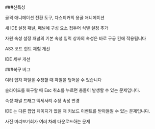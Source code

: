 ###신특성

골격 애니메이션 전환 도구, 다스티커의 용골 애니메이션

새 IDE 설정 패널, 패널에 구성 요소 접두어 식별 설정 추가

자원 속성 설정 패널의 기본 속성 입력 상자의 속성은 바로 구궁 칸에 적용됩니다

AS3 코드 힌트 체험 개선

IDE 세부 개선




###복구 버그

여러 입자 파일을 수정할 때 파일을 덮어쓸 수 있습니다

슬라이드를 복구할 때 Esc 취소를 누르면 충돌이 발생할 수 있는 문제입니다.

속성 패널 드래그 액세서리 수정 속성 변경

IDE 는 다른 팝업 페이지가 있을 때 키보드 이벤트를 받아들일 수 있는 문제입니다.

사진 미리보기회가 여러 차례 다운로드하는 문제


